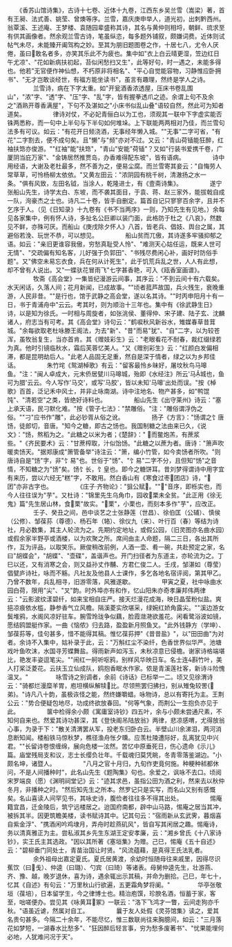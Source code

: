 <!-- { "loadSidebar": true } -->
　　《香苏山馆诗集》，古诗十七卷、近体十九卷，江西东乡吴兰雪（嵩梁）著，首有王昶、法式善、姚莹、曾燠等序。兰雪，嘉庆庚申举人，道光初，出刺黔西州。翁覃溪、王述庵、王梦楼、袁随园辈盛称其诗，其名与黄仲则相埒，朝鲜、琉求至有供其画像者。然余观兰雪古诗，笔虽纵恣，每多题外铺叙，颇嫌词费。近体则试帖气未尽，未能臻开阖驾构之妙。至其为朋旧题图卷之作，十居七八，尤令人厌倦，虽曰敢名者多，亦笑其乐此不为疲也。集中如"衣上白云晴更湿，笠边红日午尤凉"、"花如新病扶初起，苔似闲愁扫又生"，此等好句，时一遇之，未能多得也。他若"无官便作神仙想，不朽原非将相名"、"平心自觉能容物，习静惟应卧拥书"、"无才岂敢谈经世，有福方能坐读书"，虽言有趣理，然终是学人之诗。
　　
　　兰雪诗，病在下字太重。如"开瓮酒香浓透屋，压床书卷乱围山"，"浓"字、"透"字、"压"字、"乱"字，皆有握拳透爪之迹。余谓上句不及余之"酒熟开尊香满屋"，下句不及湛如之"小床书似乱山叠"语较自然，然此可为知者道矣。
　　
　　律诗对仗，不必妃青俪白以为工也，须观其一联中下字虚实能否铢两悉称，而一句中上半句与下半句如何堆垛。上下联能两两相对乃佳，而兰雪句法多有可议。如云："有花开日频浇酒，无事经年懒入城。""无事"二字可省，"有花"二字割去，便不成句矣。且"懒"与"频"亦对不过。又云："青山荷锸能狂醉，红袖扶筇亦俊游。""红袖"能"扶筇"，"青山"安能"荷锸"？又如"行装书爱携千卷，广厦阴当庇万家"、"金铸居然推贾岛，办香难得配东坡"，皆有语病。
　　
　　诗中用经语，大谢及老杜最多，然不善为之，便易尘腐。而兰雪寄其妾云："自悔劳人常草草，可怜杨柳太依依。"又黄左田云："浓阴园有桃千树，清澈扬之水一条。"俱有风致，左田名钺，当涂人，乾隆进士，有《壹斋诗集》。
　　
　　遂宁张船山先生，诗学太白、东坡，而不袭其面目，于袁、蒋、赵三家外，能拔戟自成一队，洵豪杰之士也。诗凡二十卷，皆手自删定。篇首自记只寥寥百余字，且并不乞序于人。（见《日知录》十九卷有《书不当两序》一则，乃知先生有见地。）余每见各家集中，例有怀人诗，多扯名公巨卿以装门面，此格防于杜之《八哀》，然数见不鲜，亦殊可厌。而船山《庚戌除夕怀人》八首，皆老兵、倡妓、舆台之属，其避俗若浼、玩世不恭，可以想见。
　　
　　船山贫而兀傲，其诗遂多牢骚抑郁之语。如云："亲旧更谁容我傲，穷愁真耻受人怜"、"难测天心姑任运，既来人世可无情"、"交疏偏有知名客，儿好强于负郭田"、"书残尽费闲心补，画好时防俗手题"。又"佛空未易忘衣食，兵在何从计死生"，此于饥荒兵乱之世，人人有此想，却不曾有人说出。又"一蝶驮花冒雨飞"七字甚香艳，可入《瓯香室画谱》。
　　
　　牧斋《高会堂》一集皆纪漫游云间事，其序云："不到云间十有六载矣。水天闲话，久落人间；花月新闻，已成故事。""顷者菰芦故国，兵火残生，衰晚重游，人民非昔。""是行也，馆于武静之高会堂，遂以名其诗。""时丙申阳月十有一日，书于青浦舟中"云云。考其时，则为顺治十三年也。集中有《徐武静生日》诗，以是知为徐氏。一时相与周旋者，如张洮侯、董得仲、宋子建、陆子玄、沈麟诸人，府志当有可考。其《高会堂》诗句云："鹤唳秋风新谷水，雉媒春草昔茸城。"余每欲取老杜咏滕王阁法，为去"新"、"昔"而易"犹"、"自"二字，以为较苍浑，虽牧翁复生，当亦首肯。其《赠妓彩生》云："老眼看花不耐春，裁红缀绿若为真。他时引镜临秋水，霜后芙蓉忆美人。"又《赠别彩生》云："红颜白发偏相滞，都是昆明劫后人。"此老人品固无足重，然自是深于情者，绿之以为乡邦佳话。
　　
　　朱竹垞《鸳湖棹歌》有云："留客最怜乡昧好，屠坟秋鸟马嗥鱼。"注："闽人卓成大，元末侨居甓川马嗥城，殆即《水经注》所云'马城也，鱼可为腊'云云。今人写作'马交'，或写'马胶'，皆以未知'马嗥'出处而误。"按《棹歌》百首，泛记禾中风士，并非止咏南湖。诗中注地名、物产甚多，如"鸭馄饨"、"清若空"之类，皆绝好诗料也。
　　
　　船山先生《出守莱州》诗云："塞上承天语，民刁默化难。"按《管子七法》："禁雕俗。"注："雕俗谓浮伪之俗。""刁"应书作"雕"，此必钞胥从俗之讹。
　　
　　扬子《方言》："饧谓之饣唐饧，徒郎切，音唐。"知今之糖，即古之饧也。我国制糖之法由来已久，《说文》："饧，熬稻为之。"此糖之以米为者；《楚辞》："  而鳖炮羔，有蔗浆些。"《齐民要术》云："甘蔗榨取，汁似饴饧。"此糖之以蔗为者。唐诗："箫声吹暖卖饧天。"据郑康成"箫管备举"诗注云："箫，编小竹管，如今卖饧者所吹。"则唐诗自是"饧"字，非"饣易"也。世俗于"饧"、"饣易"二字不分，且但知"饧"之音情，不知糖之为"饧"矣。饧饣长，饣皇也。即今之糖饼耳。昔刘梦得谓诗中用字宜有来历，尝以六经无"糕"字，不敢用。然白香山有《寒食过枣团店》诗，"团"亦非古字也。
　　
　　《庄子·齐物论》："狙公赋。"""音序，即栎实也，而今人往往误为"芋"。又杜诗："锦里先生乌角巾，园收栗未全贫。"此正用《徐无鬼》篇"先生居山林，食栗"故实。"栗"，小栗也，而刻本多作"芋"，应改正。
　　
　　壬子、癸丑之间，邑中谈艺之士张静莲（世昌）、徐伯匡（公辅）、慎侯（公修）、邹葆荪（尊德）、杨石年（辂）、徐仪九（来）、叶行百（春）等结为诗社，月必数集，其主人轮流为之。先期约定地址，或假公园，（旧灵图亦名曲水园）或假余家半野亭或酒楼，以为欢聚之所。席间由主人命题，隔二三日，各出其所作，互为评品，以取笑乐。厥俊稍改前例，人酒一壶、肴一碗，共赴预定之家，名曰"胡蝶会"，"胡蝶"、"壶碟"，盖谐声也。开门扫径者为东道主，亦轮流为之。丁巳以还，又有消寒之会，则又益孙丈作黼、方君仁俊二人。壬戌，邹湛如（尊莹）倡甓庐诗社，咏而不觞。凡社友及他县人士课作，多乞各地名宿评阅，第其甲乙。乃曾不数年，兵乱相寻，旧游零落，风雅遂歇。
　　
　　甲寅之夏，社中咏曲水园白荷，限用"尖"、"叉"韵。时外埠亦有和作，忆山阳朱亦奇孝廉邦伟两律云："云影波纹漾碧纤，如来宝相自庄严。接天烂漫花成海，映日晶莹粉似盐。爽挹凉痕依水槛，静参香气立风檐。隔溪菱实欣堪采，绿婉红娇角露尖。""溪边游女鬓堆鸦，水阁风凉好驻车。腕雪玲珑争似藕，脸霞潋滟欲羞花。闲看鹭浴波如镜，愿结鸥盟艇作家。一曲《恼侬》归去路，盈盈新月照鱼叉。"此外钱静方（学坤）、邹葆荪等，佳句甚多，惜不能得其稿。惟忆葆荪押"《昔昔盐》"，以"田田曲"为对者。余诗不入集中，姑补录于此，云："万斛红尘不染纤，色香世界似华严。池塘戏叶鱼吹沫，水国寻芳蝶舞盐。得雨新声如泻玉，未秋凉意已侵檐。谢家诗格端堪比，艳发丰姿逗笔尖。""闹红一舸听呕鸦，别样风华映日车。名士连斟竹叶，美人打桨泛菱花。云扶玉立仙成队，鸥抱香眠水作家。侬是青溪莲社客，新诗斗险愧温叉。"
　　
　　咏雪诗之别调者，余前《诗话》已标举一二。顷又见徐渭诗云："骑都烂漫糜羊胃，庖坦横纵解犊比。尽领熊罢归拂扫，别从雉兔较罟{弟}。"诗凡八十韵，虽极诙怪之能，然终嫌嚼蜡。咏物诗，总以有寄托为主。王荆公云："势合便疑包地尽，功成终欲放春回。"何等气象，而荆公一生抱负亦见于此。
　　
　　箧中检得余小颇《寓庸室诗钞》四五叶，余与小颇未尝通尺素，不知何自来也。然爱其诗功甚深，其《登快阁吊陆放翁》两律，悲凉感喟，尤得放翁心事，为录于下："散关清渭罢从军，投老东归卧白云。半壁山川余涕泪，两河消息断知闻。楼船铁马惊秋梦，樵径渔舟怅夕曛。应羡杜陵遭际好，乱离犹见中兴君。""长留诗卷恨缠绵，展向危楼一泫然。苦忆中原垂死日，伤心遗命《示儿》篇。庙堂残局支和议，志士长缨负壮年。千载魂归莫凭眺，冬青零落鉴湖边。"小颇名坤，诸暨人。
　　
　　"八月之官十月归，九旬作吏竟何施。种粳种秫都休问，不是人间播种时"，此名山先生《题陶集》句也。余爱之，讽咏不去口。顷阅宋罗端良（愿）《渊明祠堂记》云："迹其求邑，虽指公田为酒之利，然来去以秋仲冬月，非播种之时。"然后知先生之所本。然罗记只是实写，而名山又别有感慨矣。名山喜读人间罕见书，其咏史诗，腹俭者往往多不得其出处。
　　
　　惕庵籍宜昌，迁金陵后，筑宁远楼居之。迨国府南都，辟中山马路，惕庵之居当其冲，被拆其半。因更筑瞻美楼，读书赋诗其中。记其句云："宿雨新从玄武霁，暮烟喜自紫金浮"、"携酒闲吟鸡埭月，弄舟时趁燕矶风"，皆自写其闲居之趣。惕庵诗，务以清真雅正为主。尝私淑其乡先生东湖王定安孝廉，云："湘乡曾氏《十八家诗钞》，实王氏主其选政。"因以其所著《塞垣集》为赠。己巳，惕庵《五十自述》云："碧柳垂门同处士，青苗治国让时贤。"风流蕴藉，是真得王氏法乳者。
　　
　　余外祖母出嘉定夏氏。夏氏居黄渡，余幼时恒随母往来戚里，因得尽识蕉饮（曰戋）、仲逵（曰璐）、勺宾（曰琦）等诸表。母舅仲逵先生，壮游燕、齐、豫、越，晚岁退休，喜为诗，遇余辄出示其稿，并命为删拾。己巳，年七十，忆其《自述》有句云："万里秋山行欲遍，五更霜角梦将阑。"
　　
　　华亭张敬垣（葆培），日本留学生，今之律博士也。精治庖馔，珍腴名酒，恒蓄于家，客至，咄嗟便办。尝见其《咏黄耳冢》一联云："洛下飞鸿才一瞥，云间走狗亦千秋。"语虽近谑，然属对自工。
　　
　　曩于友人处假《灵芬馆集》读之，爱其名贵句甚多。今隔二十余年，不能尽忆，惟三数联尚往来胸臆间，如云："三月落花如梦短，一湖春水比愁多"、"狂因醉后轻言事，穷为愁多废著书"、"忧果能埋何必地，人犹难问况于天"。
　　
